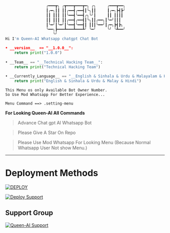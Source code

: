 ```python
                  ╭━━━┳╮ ╭┳━━━┳━━━┳━╮ ╭╮     ╭━━━┳━━╮
                  ┃╭━╮┃┃ ┃┃╭━━┫╭━━┫┃╰╮┃┃     ┃╭━╮┣┫┣╯
                  ┃┃ ┃┃┃ ┃┃╰━━┫╰━━┫╭╮╰╯┃     ┃┃ ┃┃┃┃
                  ┃┃ ┃┃┃ ┃┃╭━━┫╭━━┫┃╰╮┃┃╭━━╮┃╰━╯┃┃┃
                  ┃╰━╯┃╰━╯┃╰━━┫╰━━┫┃ ┃┃┃╰━━╯┃╭━╮┣┫┣╮
                  ╰━━╮┣━━━┻━━━┻━━━┻╯ ╰━╯     ╰╯ ╰┻━━╯
                     ╰╯
Hi I'm Queen-AI Whatsapp chatgpt Chat Bot

• __version__  == "__1.0.0__":
    return print("1.0.0")
    
• __Team__ == "__Technical Hacking Team__":
    return print("Technical Hacking Team")
  
• __Currently_Language__ == "__English & Sinhala & Urdu & Malayalam & Hindi__":
    return print("English & Sinhala & Urdu & Malay & Hindi")
```

<div align="center">

</div>

```
This Menu os only Available Bot Owner Number.
So Use Mod Whatsapp For Better Experience...
```

```
Menu Command ==> .setting-menu
```
**For Looking Queen-AI All Commands**

> Advance Chat gpt AI Whatsapp Bot
 
> Please Give A Star On Repo

> Please Use Mod Whatsapp For Looking Menu (Because Normal Whatsapp User Not show Menu.)  
---
# Deployment Methods

<a href="https://github.com/DarkWinzo/Queen-AI/wiki/"><img title="DEPLOY" src="https://img.shields.io/badge/DEPLOY-h?color=black&style=for-the-badge&logo=rotaryinternational"></a>

<a href="https://github.com/DarkWinzo/Queen-AI.wiki.git"><img title="Deploy Support" src="https://img.shields.io/badge/Deploy%20instructions-Touch%20Here-yellow.svg?style=for-the-badge&logo=mdbook" /></a>  

## Support Group

<a href="https://chat.whatsapp.com/CZQwGCvcyNKIVW3gPF7GqX"><img title="Queen-AI Support" src="https://img.shields.io/badge/Queen%20AI%20Deploy%20Help-Touch%20Here-green.svg?style=for-the-badge&logo=homeassistantcommunitystore" /></a>

